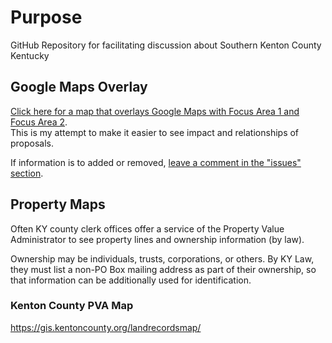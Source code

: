 # Purpose 
GitHub Repository for facilitating discussion about Southern Kenton County Kentucky

## Google Maps Overlay

[Click here for a map that overlays Google Maps with Focus Area 1 and Focus Area 2](https://www.google.com/maps/d/view?mid=13Wr-9ePqWmYSlS0J61Zmnx6jz4f_GDY&ll=38.88407838522913%2C-84.5147455&z=11).  
This is my attempt to make it easier to see impact and relationships of proposals. 

If information is to added or removed, [leave a comment in the "issues" section](https://github.com/GreenRoadBen/RuralSouthernKenton/issues).

## Property Maps 
Often KY county clerk offices offer a service of the Property Value Administrator to see property lines and ownership information (by law). 

Ownership may be individuals, trusts, corporations, or others. 
By KY Law, they must list a non-PO Box mailing address as part of their ownership, so that information can be additionally used for identification. 

### Kenton County PVA Map 
https://gis.kentoncounty.org/landrecordsmap/ 

